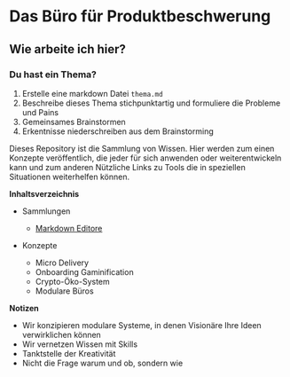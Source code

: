 # Das Büro für Produktbeschwerung

## Wie arbeite ich hier?

### Du hast ein Thema?
1. Erstelle eine markdown Datei `thema.md`
2. Beschreibe dieses Thema stichpunktartig und formuliere die Probleme und Pains
3. Gemeinsames Brainstormen
4. Erkentnisse niederschreiben aus dem Brainstorming

Dieses Repository ist die Sammlung von Wissen. Hier werden zum einen Konzepte veröffentlich, die jeder für sich anwenden oder weiterentwickeln kann und zum anderen Nützliche Links zu Tools die in speziellen Situationen weiterhelfen können.

**Inhaltsverzeichnis**
- Sammlungen
  - [Markdown Editore](liste-markdown-editor.md)
 
- Konzepte
  - Micro Delivery
  - Onboarding Gaminification
  - Crypto-Öko-System
  - Modulare Büros
  
**Notizen**
- Wir konzipieren modulare Systeme, in denen Visionäre Ihre Ideen verwirklichen können
- Wir vernetzen Wissen mit Skills
- Tanktstelle der Kreativität
- Nicht die Frage warum und ob, sondern wie
